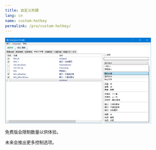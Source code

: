 ```yaml
---
title: 自定义热键
lang: cn
name: custom-hotkey
permalink: /pro/custom-hotkey/
---
```


<style>
img {
	max-height: 20em;
}
</style>

<img src="/img/shot/cn4custom.png">

免费版会限制数量以供体验。

未来会推出更多控制选项。